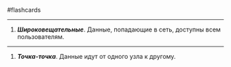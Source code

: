 #flashcards
***
1. ***Широковещательные***.
	Данные, попадающие в сеть, доступны всем пользователям.
***
1. ***Точка-точка***.
	Данные идут от одного узла к другому.
<!--SR:!2025-09-22,1,230-->